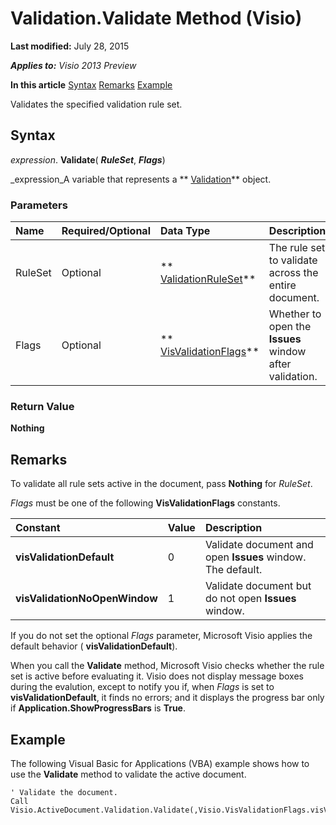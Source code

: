 
# Validation.Validate Method (Visio)

 **Last modified:** July 28, 2015

 _**Applies to:** Visio 2013 Preview_

 **In this article**
 [Syntax](#sectionSection0)
 [Remarks](#sectionSection1)
 [Example](#sectionSection2)


Validates the specified validation rule set.

## Syntax
<a name="sectionSection0"> </a>

 _expression_. **Validate**( **_RuleSet_**,  **_Flags_**)

 _expression_A variable that represents a  ** [Validation](d59880de-ba16-eccf-fd94-f69da9a1efea.md)** object.


### Parameters



|**Name**|**Required/Optional**|**Data Type**|**Description**|
|:-----|:-----|:-----|:-----|
|RuleSet|Optional| ** [ValidationRuleSet](cd2fc58a-5d7c-cf31-7aab-41bdeee9f105.md)**|The rule set to validate across the entire document. |
|Flags|Optional| ** [VisValidationFlags](5dbb841a-615e-5575-9eec-a2870e370e38.md)**|Whether to open the  **Issues** window after validation.|

### Return Value

 **Nothing**


## Remarks
<a name="sectionSection1"> </a>

To validate all rule sets active in the document, pass  **Nothing** for _RuleSet_.

 _Flags_ must be one of the following **VisValidationFlags** constants.



|**Constant**|**Value**|**Description**|
|:-----|:-----|:-----|
| **visValidationDefault**|0|Validate document and open  **Issues** window. The default.|
| **visValidationNoOpenWindow**|1|Validate document but do not open  **Issues** window.|
If you do not set the optional  _Flags_ parameter, Microsoft Visio applies the default behavior ( **visValidationDefault**).

When you call the  **Validate** method, Microsoft Visio checks whether the rule set is active before evaluating it. Visio does not display message boxes during the evalution, except to notify you if, when _Flags_ is set to **visValidationDefault**, it finds no errors; and it displays the progress bar only if  **Application.ShowProgressBars** is **True**.


## Example
<a name="sectionSection2"> </a>

The following Visual Basic for Applications (VBA) example shows how to use the  **Validate** method to validate the active document.


```
' Validate the document.
Call Visio.ActiveDocument.Validation.Validate(,Visio.VisValidationFlags.visValidationDefault)
```

